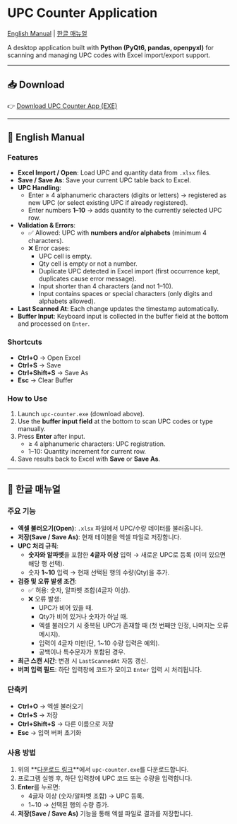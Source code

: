 # UPC Counter Application

[English Manual](#english-manual) | [한글 매뉴얼](#한글-매뉴얼)

A desktop application built with **Python (PyQt6, pandas, openpyxl)** for scanning and managing UPC codes with Excel import/export support.

---

## 📥 Download

👉 [Download UPC Counter App (EXE)](https://drive.google.com/file/d/1Y7H2GlVVlCKQJ67g01azLE-zK5nimbG_/view?usp=drive_link)

---

## 📖 English Manual

### Features
- **Excel Import / Open**: Load UPC and quantity data from `.xlsx` files.
- **Save / Save As**: Save your current UPC table back to Excel.
- **UPC Handling**:  
  - Enter ≥ 4 alphanumeric characters (digits or letters) → registered as new UPC (or select existing UPC if already registered).  
  - Enter numbers **1–10** → adds quantity to the currently selected UPC row.
- **Validation & Errors**:  
  - ✅ Allowed: UPC with **numbers and/or alphabets** (minimum 4 characters).  
  - ❌ Error cases:  
    - UPC cell is empty.  
    - Qty cell is empty or not a number.  
    - Duplicate UPC detected in Excel import (first occurrence kept, duplicates cause error message).  
    - Input shorter than 4 characters (and not 1–10).  
    - Input contains spaces or special characters (only digits and alphabets allowed).  
- **Last Scanned At**: Each change updates the timestamp automatically.  
- **Buffer Input**: Keyboard input is collected in the buffer field at the bottom and processed on `Enter`.

### Shortcuts
- **Ctrl+O** → Open Excel  
- **Ctrl+S** → Save  
- **Ctrl+Shift+S** → Save As  
- **Esc** → Clear Buffer  

### How to Use
1. Launch `upc-counter.exe` (download above).  
2. Use the **buffer input field** at the bottom to scan UPC codes or type manually.  
3. Press **Enter** after input.  
   - ≥ 4 alphanumeric characters: UPC registration.  
   - 1–10: Quantity increment for current row.  
4. Save results back to Excel with **Save** or **Save As**.  

---

## 📖 한글 매뉴얼

### 주요 기능
- **엑셀 불러오기(Open)**: `.xlsx` 파일에서 UPC/수량 데이터를 불러옵니다.  
- **저장(Save / Save As)**: 현재 테이블을 엑셀 파일로 저장합니다.  
- **UPC 처리 규칙**:  
  - **숫자와 알파벳**을 포함한 **4글자 이상** 입력 → 새로운 UPC로 등록 (이미 있으면 해당 행 선택).  
  - 숫자 **1~10** 입력 → 현재 선택된 행의 수량(Qty)을 추가.  
- **검증 및 오류 발생 조건**:  
  - ✅ 허용: 숫자, 알파벳 조합(4글자 이상).  
  - ❌ 오류 발생:  
    - UPC가 비어 있을 때.  
    - Qty가 비어 있거나 숫자가 아닐 때.  
    - 엑셀 불러오기 시 중복된 UPC가 존재할 때 (첫 번째만 인정, 나머지는 오류 메시지).  
    - 입력이 4글자 미만(단, 1~10 수량 입력은 예외).  
    - 공백이나 특수문자가 포함된 경우.  
- **최근 스캔 시간**: 변경 시 `LastScannedAt` 자동 갱신.  
- **버퍼 입력 필드**: 하단 입력창에 코드가 모이고 `Enter` 입력 시 처리됩니다.  

### 단축키
- **Ctrl+O** → 엑셀 불러오기  
- **Ctrl+S** → 저장  
- **Ctrl+Shift+S** → 다른 이름으로 저장  
- **Esc** → 입력 버퍼 초기화  

### 사용 방법
1. 위의 **[다운로드 링크](https://drive.google.com/file/d/1Y7H2GlVVlCKQJ67g01azLE-zK5nimbG_/view?usp=drive_link)**에서 `upc-counter.exe`를 다운로드합니다.  
2. 프로그램 실행 후, 하단 입력창에 UPC 코드 또는 수량을 입력합니다.  
3. **Enter**를 누르면:  
   - 4글자 이상 (숫자/알파벳 조합) → UPC 등록.  
   - 1~10 → 선택된 행의 수량 증가.  
4. **저장(Save / Save As)** 기능을 통해 엑셀 파일로 결과를 저장합니다.  
